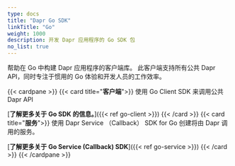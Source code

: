 ```yaml
---
type: docs
title: "Dapr Go SDK"
linkTitle: "Go"
weight: 1000
description: 开发 Dapr 应用程序的 Go SDK 包
no_list: true
---
```


帮助在 Go 中构建 Dapr 应用程序的客户端库。 此客户端支持所有公共 Dapr API，同时专注于惯用的 Go 体验和开发人员的工作效率。

{{< cardpane >}}
{{< card title="**客户端**">}}
  使用 Go Client SDK 来调用公共 Dapr API

  [**了解更多关于 Go SDK 的信息。**]({{< ref go-client >}})
{{< /card >}}
{{< card title="**服务**">}}
  使用 Dapr Service （Callback） SDK for Go 创建将由 Dapr 调用的服务。

  [**了解更多关于 Go Service (Callback) SDK**]({{< ref go-service >}})
{{< /card >}}
{{< /cardpane >}}